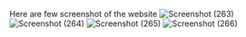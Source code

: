 Here are few screenshot of the website
![Screenshot (263)](https://user-images.githubusercontent.com/70430778/224636010-023b3fa9-a4ec-4c52-bddb-1a8c0e77591c.png)
![Screenshot (264)](https://user-images.githubusercontent.com/70430778/224636030-611e5ac4-be3c-4c51-922b-927fd40d5749.png)
![Screenshot (265)](https://user-images.githubusercontent.com/70430778/224636050-a7b6a043-3dfc-4871-abb4-a48a50d508a8.png)
![Screenshot (266)](https://user-images.githubusercontent.com/70430778/224636062-517cee88-aa97-45fd-bd5f-da827444d86f.png)
